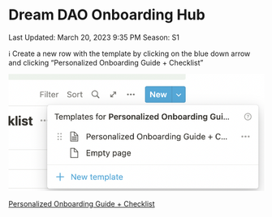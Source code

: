 # Dream DAO Onboarding Hub

Last Updated: March 20, 2023 9:35 PM
Season: S1

<aside>
ℹ️ Create a new row with the template by clicking on the blue down arrow and clicking “Personalized Onboarding Guide + Checklist”

![Screen Shot 2022-05-23 at 7.28.17 PM.png](Dream%20DAO%20Onboarding%20Hub%20b4981bbfe4ee4b2b922a0fb2ee00613a/Screen_Shot_2022-05-23_at_7.28.17_PM.png)

</aside>

[Personalized Onboarding Guide + Checklist](Dream%20DAO%20Onboarding%20Hub%20b4981bbfe4ee4b2b922a0fb2ee00613a/Personalized%20Onboarding%20Guide%20+%20Checklist%202b2503be8a494644bf1ba9dbd76e0417.csv)